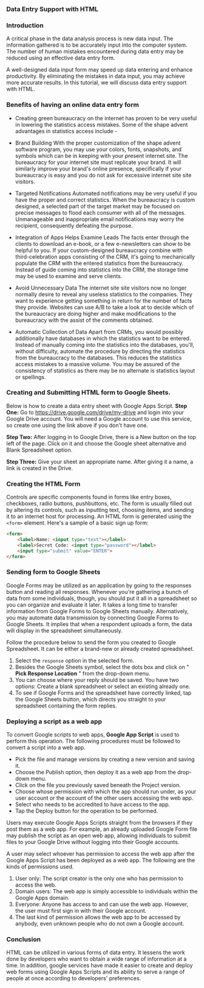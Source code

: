 ### Data Entry Support with HTML

### Introduction
A critical phase in the data analysis process is new data
 input. The information gathered is to be accurately input into the computer system. 
The number of human mistakes encountered during data entry may be reduced using an effective data entry form.

A well-designed data input form may speed up data entering and enhance productivity. 
By eliminating the mistakes in data input, you may achieve more accurate results. 
In this tutorial, we will discuss data entry support with HTML.

### Benefits of having an online data entry form
* Creating green bureaucracy on the internet has proven to be very useful in lowering the statistics access mistakes.
Some of the shape advent advantages in statistics access include -

* Brand Building
With the proper customization of the shape advent software program, you may use your colors, fonts, snapshots, and symbols which can be in keeping with your present internet site. The bureaucracy for your internet site must replicate your brand. It will similarly improve your brand's online presence, specifically if your bureaucracy is easy and you do not ask for excessive internet site site visitors.

* Targeted Notifications
Automated notifications may be very useful if you have the proper and correct statistics. When the bureaucracy is custom designed, a selected part of the target market may be focused on precise messages to flood each consumer with all of the messages. Unmanageable and inappropriate email notifications may worry the recipient, consequently defeating the purpose.

* Integration of Apps Helps Examine Leads
The facts enter through the clients to download an e-book, or a few e-newsletters can show to be helpful to you. If your custom-designed bureaucracy combine with third-celebration apps consisting of the CRM, it's going to mechanically populate the CRM with the entered statistics from the bureaucracy. Instead of guide coming into statistics into the CRM, the storage time may be used to examine and serve clients.

* Avoid Unnecessary Data
The internet site site visitors now no longer normally desire to reveal any useless statistics to the companies. They want to experience getting something in return for the number of facts they provide. Websites can use A/B to take a look at to decide which of the bureaucracy are doing higher and make modifications to the bureaucracy with the assist of the comments obtained.

* Automatic Collection of Data
Apart from CRMs, you would possibly additionally have databases in which the statistics want to be entered. Instead of manually coming into the statistics into the databases, you'll, without difficulty, automate the procedure by directing the statistics from the bureaucracy to the databases. This reduces the statistics access mistakes to a massive volume. You may be assured of the consistency of statistics as there may be no alternate is statistics layout or spellings.

### Creating and Submitting HTML form to Google Sheets.
Below is how to create a data entry sheet with Google Apps Script.
**Step One:** Go to https://drive.google.com/drive/my-drive and login into your Google Drive account. 
You will need a Google account to use this service, so create one using the link above if you don't have one.

**Step Two:** After logging in to Google Drive, there is a New button on the top left of the page. Click on it and choose the Google sheet alternative and Blank Spreadsheet option.

**Step Three:** Give your sheet an appropriate name. After giving it a name, a link is created in the Drive.

### Creating the HTML Form
Controls are specific components found in forms like entry boxes, checkboxes, radio buttons, pushbuttons, etc. The form is usually filled out by altering its controls, such as inputting text, choosing items, and sending it to an internet host for processing.
An HTML form is generated using the `<form>` element. Here's a sample of a basic sign up form:
```html
<form>
    <label>Name: <input type="text"></label>
    <label>Secret Code: <input type="password"></label>
    <input type="submit" value="ENTER">
</form>
```

### Sending form to Google Sheets
Google Forms may be utilized as an application by going to the responses button and reading all responses. Whenever you're gathering a bunch of data from some individuals, though, you should put it all in a spreadsheet so you can organize and evaluate it later.
It takes a long time to transfer information from Google Forms to Google Sheets manually. Alternatively, you may automate data transmission by connecting Google Forms to Google Sheets. It implies that when a respondent uploads a form, the data will display in the spreadsheet 
simultaneously. 

Follow the procedure below to send the form you created to Google Spreadsheet. It can be either a brand-new or already created spreadsheet.
1. Select the `response` option in the selected form.
2. Besides the Google Sheets symbol, select the dots box and click on " **Pick Response Location** " from the drop-down menu.
3. You can choose where your reply should be saved. You have two options: Create a blank spreadsheet or select an existing already one.
4. To see if Google Forms and the spreadsheet have correctly linked, tap the Google Sheets button, which directs you straight to your spreadsheet containing the form replies.

### Deploying a script as a web app

To convert Google scripts to web apps, **Google App Script** is used to perform this operation. The following procedures must be followed to convert a script into a web app.
* Pick the file and manage versions by creating a new version and saving it. 
* Choose the Publish option, then deploy it as a web app from the drop-down menu.
* Click on the file you previously saved beneath the Project version.
* Choose whose permission with which the app should run under, as your user account or the account of the other users accessing the web app.
* Select who needs to be accredited to have access to the app. 
* Tap the Deploy button for the operation to be performed.

Users may execute Google Apps Scripts straight from the browsers if they post them as a web app. For example, an already uploaded Google Form file may publish the script as an open web app, allowing individuals to submit files to your Google Drive without logging into their Google accounts.

A user may select whoever has permission to access the web app after the Google Apps Script has been deployed as a web app. The following are the kinds of permissions used. 
1. User only: The script creator is the only one who has permission to access the web.
2. Domain users: The web app is simply accessible to individuals within the Google Apps domain.
3. Everyone: Anyone has access to and can use the web app. However, the user must first sign in with their Google account.
4. The last kind of permission allows the web app to be accessed by anybody, even unknown people who do not own a Google account.

### Conclusion
HTML can be utilized in various forms of data entry. It lessens the work done by developers who want to obtain a wide range of information at a time. 
In addition, google services have made it easier to create and deploy web forms using Google Apps Scripts and its ability to serve a range of people at once according to developers' preferences.